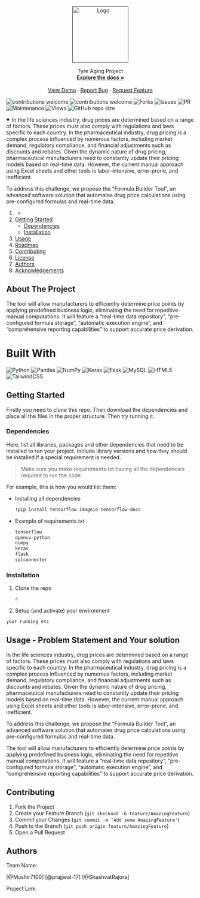 <!-- PROJECT LOGO -->
<br />
<p align="center">
  <a href="">
    <img src="C:\Users\alamm\OneDrive\Desktop\Readme\Pharma.png" alt="Logo" width="150" height="150">
  </a>

  <p align="center">
   Tyre Aging Project
    <br />
    <a href=""><strong>Explore the docs »</strong></a>
    <br />
    <br />
    <a href="">View Demo</a>
    ·
    <a href="">Report Bug</a>
    ·
    <a href="">Request Feature</a>
  </p>
</p>

![contributions welcome](https://img.shields.io/badge/contributions-welcome-brightgreen.svg?style=flat) 
![contributions welcome](https://img.shields.io/badge/contributions-welcome-brightgreen.svg?style=flat) 
![Forks](https://img.shields.io/github/forks/ACM-SIGKDD-SRM-KTR-STUDENT-CHAPTER/README_INSTRUCTIONS.svg)
![Issues](https://img.shields.io/github/issues/ACM-SIGKDD-SRM-KTR-STUDENT-CHAPTER/README_INSTRUCTIONS.svg)
![PR](https://img.shields.io/github/issues-pr/ACM-SIGKDD-SRM-KTR-STUDENT-CHAPTER/README_INSTRUCTIONS.svg)
![Maintenance](https://img.shields.io/badge/Maintained%3F-yes-green.svg)
![Views](https://views.whatilearened.today/views/github/ACM-SIGKDD-SRM-KTR-STUDENT-CHAPTER/README_INSTRUCTIONS.svg)
![GitHub repo size](https://img.shields.io/github/repo-size/ACM-SIGKDD-SRM-KTR-STUDENT-CHAPTER/README_INSTRUCTIONS)

<!-- TABLE OF CONTENTS -->
<details open="open">
  <summary>In the life sciences industry, drug prices are determined based on a range of factors. These prices must also comply with regulations and laws specific to each country. In the pharmaceutical industry, drug pricing is a complex process influenced by numerous factors, including market demand, regulatory compliance, and financial adjustments such as discounts and rebates. Given the dynamic nature of drug pricing, pharmaceutical manufacturers need to constantly update their pricing models based on real-time data. However, the current manual approach using Excel sheets and other tools is labor-intensive, error-prone, and inefficient. 
  
  To address this challenge, we propose the “Formula Builder Tool”, an advanced software solution that automates drug price calculations using pre-configured formulas and real-time data.
  </summary>
  <ol>
    <li>
      <a href="#about-the-project"></a>
      <ul>
        <li><a href="#built-with"></a></li>
      </ul>
    </li>
    <li>
      <a href="#getting-started">Getting Started</a>
      <ul>
        <li><a href="#dependencies">Dependencies</a></li>
        <li><a href="#installation">Installation</a></li>
      </ul>
    </li>
    <li><a href="#usage">Usage</a></li>
    <li><a href="#roadmap">Roadmap</a></li>
    <li><a href="#contributing">Contributing</a></li>
    <li><a href="#license">License</a></li>
    <li><a href="#authors">Authors</a></li>
    <li><a href="#acknowledgements">Acknowledgements</a></li>
  </ol>
</details>



<!-- ABOUT THE PROJECT -->
## About The Project

The tool will allow manufacturers to efficiently determine price points by applying predefined business logic, eliminating the need for repetitive manual computations. It will feature a “real-time data repository”, “pre-configured formula storage”, “automatic execution engine”, and “comprehensive reporting capabilities” to support accurate price derivation.



# Built With
![Python](https://img.shields.io/badge/python-3670A0?style=for-the-badge&logo=python&logoColor=ffdd54)
![Pandas](https://img.shields.io/badge/pandas-%23150458.svg?style=for-the-badge&logo=pandas&logoColor=white)
![NumPy](https://img.shields.io/badge/numpy-%23013243.svg?style=for-the-badge&logo=numpy&logoColor=white)
![Keras](https://img.shields.io/badge/Keras-%23D00000.svg?style=for-the-badge&logo=Keras&logoColor=white)
![flask](https://img.shields.io/badge/flask-3670A0?style=for-the-badge&logo=flask&logoColor=ffdd54)
![MySQL](https://img.shields.io/badge/mysql-4479A1.svg?style=for-the-badge&logo=mysql&logoColor=white)
![HTML5](https://img.shields.io/badge/html5-%23E34F26.svg?style=for-the-badge&logo=html5&logoColor=white)
![TailwindCSS](https://img.shields.io/badge/tailwindcss-%2338B2AC.svg?style=for-the-badge&logo=tailwind-css&logoColor=white)

<!-- GETTING STARTED -->
## Getting Started

Firstly you need to clone this repo.
Then download the dependencies and place all the files in the proper structure.
Then try running it.

### Dependencies

Here, list all libraries, packages and other dependencies that need to be installed to run your project. Include library versions and how they should be installed if a special requirement is needed.

> Make sure you make requirements.txt having all the dependencies required to run the code

For example, this is how you would list them:
* Installing all dependencies
  ```sh
  !pip install tensorflow imageio tensorflow-docs
  ```
* Example of requirements.txt
  ```sh
  tensorflow
  opencv-python
  numpy
  keras
  flask
  sqlconnecter

### Installation

1. Clone the repo
   ```sh
   #
   ```
2. Setup (and activate) your environment
  ```sh
  your running etc
  ```

<!-- USAGE EXAMPLES -->
## Usage - Problem Statement and Your solution
  
  In the life sciences industry, drug prices are determined based on a range of factors. These prices must also comply with regulations and laws specific to each country. In the pharmaceutical industry, drug pricing is a complex process influenced by numerous factors, including market demand, regulatory compliance, and financial adjustments such as discounts and rebates. Given the dynamic nature of drug pricing, pharmaceutical manufacturers need to constantly update their pricing models based on real-time data. However, the current manual approach using Excel sheets and other tools is labor-intensive, error-prone, and inefficient. 
  
  To address this challenge, we propose the “Formula Builder Tool”, an advanced software solution that automates drug price calculations using pre-configured formulas and real-time data.
  
  
  The tool will allow manufacturers to efficiently determine price points by applying predefined business logic, eliminating the need for repetitive manual computations. It will feature a “real-time data repository”, “pre-configured formula storage”, “automatic execution engine”, and “comprehensive reporting capabilities” to support accurate price derivation.
  
 


<!-- CONTRIBUTING -->
## Contributing


1. Fork the Project
2. Create your Feature Branch (`git checkout -b feature/AmazingFeature`)
3. Commit your Changes (`git commit -m 'Add some AmazingFeature'`)
4. Push to the Branch (`git push origin feature/AmazingFeature`)
5. Open a Pull Request




<!-- Authors -->
## Authors

Team Name:

[@Mushir7100]
[@prajjwal-17]
[@ShashvatRajora]


Project Link: 


